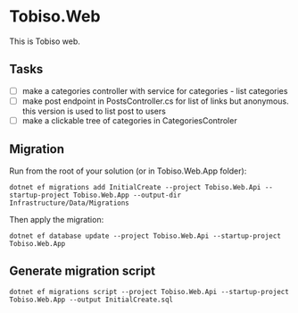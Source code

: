# Tobiso.Web
This is Tobiso web.

## Tasks

- [ ] make a categories controller with service for categories - list categories
- [ ] make post endpoint in PostsController.cs for list of links but anonymous. this version is used to list post to users
- [ ] make a clickable tree of categories in CategoriesControler
## Migration

Run from the root of your solution (or in Tobiso.Web.App folder):

```
dotnet ef migrations add InitialCreate --project Tobiso.Web.Api --startup-project Tobiso.Web.App --output-dir Infrastructure/Data/Migrations
```

Then apply the migration:

```
dotnet ef database update --project Tobiso.Web.Api --startup-project Tobiso.Web.App
```

## Generate migration script

```
dotnet ef migrations script --project Tobiso.Web.Api --startup-project Tobiso.Web.App --output InitialCreate.sql
```
